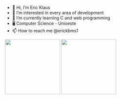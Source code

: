 
- 👋 Hi, I’m Eric Klaus
- 👀 I’m interested in every area of development<br>
- 🌱 I’m currently learning C and web programming<br>
- 🖥️ Computer Science - Unioeste
- 📫 How to reach me @erickbms1
<div align="left">
  <img height="180em" src="https://github-readme-stats.vercel.app/api?username=ericklaus16&show_icons=true&theme=monokai&include_all_commits=true&count_private=true"/>
  <img height="180em" src="https://github-readme-stats.vercel.app/api/top-langs/?username=ericklaus16&layout=compact&langs_count=7&theme=monokai"/>
</div>
